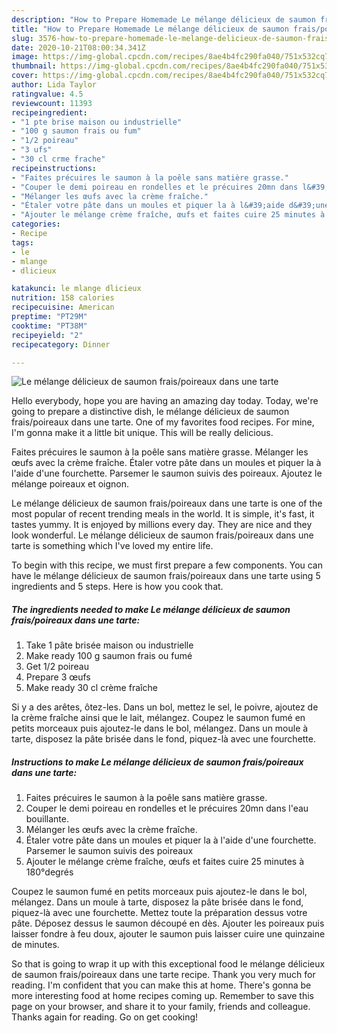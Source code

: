 ```yaml
---
description: "How to Prepare Homemade Le mélange délicieux de saumon frais/poireaux dans une tarte"
title: "How to Prepare Homemade Le mélange délicieux de saumon frais/poireaux dans une tarte"
slug: 3576-how-to-prepare-homemade-le-melange-delicieux-de-saumon-frais-poireaux-dans-une-tarte
date: 2020-10-21T08:00:34.341Z
image: https://img-global.cpcdn.com/recipes/8ae4b4fc290fa040/751x532cq70/le-melange-delicieux-de-saumon-fraispoireaux-dans-une-tarte-photo-principale-de-la-recette.jpg
thumbnail: https://img-global.cpcdn.com/recipes/8ae4b4fc290fa040/751x532cq70/le-melange-delicieux-de-saumon-fraispoireaux-dans-une-tarte-photo-principale-de-la-recette.jpg
cover: https://img-global.cpcdn.com/recipes/8ae4b4fc290fa040/751x532cq70/le-melange-delicieux-de-saumon-fraispoireaux-dans-une-tarte-photo-principale-de-la-recette.jpg
author: Lida Taylor
ratingvalue: 4.5
reviewcount: 11393
recipeingredient:
- "1 pte brise maison ou industrielle"
- "100 g saumon frais ou fum"
- "1/2 poireau"
- "3 ufs"
- "30 cl crme frache"
recipeinstructions:
- "Faites précuires le saumon à la poêle sans matière grasse."
- "Couper le demi poireau en rondelles et le précuires 20mn dans l&#39;eau bouillante."
- "Mélanger les œufs avec la crème fraîche."
- "Étaler votre pâte dans un moules et piquer la à l&#39;aide d&#39;une fourchette. Parsemer le saumon suivis des poireaux"
- "Ajouter le mélange crème fraîche, œufs et faites cuire 25 minutes à 180°degrés"
categories:
- Recipe
tags:
- le
- mlange
- dlicieux

katakunci: le mlange dlicieux 
nutrition: 158 calories
recipecuisine: American
preptime: "PT29M"
cooktime: "PT38M"
recipeyield: "2"
recipecategory: Dinner

---
```



![Le mélange délicieux de saumon frais/poireaux dans une tarte](https://img-global.cpcdn.com/recipes/8ae4b4fc290fa040/751x532cq70/le-melange-delicieux-de-saumon-fraispoireaux-dans-une-tarte-photo-principale-de-la-recette.jpg)

Hello everybody, hope you are having an amazing day today. Today, we're going to prepare a distinctive dish, le mélange délicieux de saumon frais/poireaux dans une tarte. One of my favorites food recipes. For mine, I'm gonna make it a little bit unique. This will be really delicious.

Faites précuires le saumon à la poêle sans matière grasse. Mélanger les œufs avec la crème fraîche. Étaler votre pâte dans un moules et piquer la à l&#39;aide d&#39;une fourchette. Parsemer le saumon suivis des poireaux. Ajoutez le mélange poireaux et oignon.

Le mélange délicieux de saumon frais/poireaux dans une tarte is one of the most popular of recent trending meals in the world. It is simple, it's fast, it tastes yummy. It is enjoyed by millions every day. They are nice and they look wonderful. Le mélange délicieux de saumon frais/poireaux dans une tarte is something which I've loved my entire life.


To begin with this recipe, we must first prepare a few components. You can have le mélange délicieux de saumon frais/poireaux dans une tarte using 5 ingredients and 5 steps. Here is how you cook that.

<!--inarticleads1-->

##### The ingredients needed to make Le mélange délicieux de saumon frais/poireaux dans une tarte:

1. Take 1 pâte brisée maison ou industrielle
1. Make ready 100 g saumon frais ou fumé
1. Get 1/2 poireau
1. Prepare 3 œufs
1. Make ready 30 cl crème fraîche


Si y a des arêtes, ôtez-les. Dans un bol, mettez le sel, le poivre, ajoutez de la crème fraîche ainsi que le lait, mélangez. Coupez le saumon fumé en petits morceaux puis ajoutez-le dans le bol, mélangez. Dans un moule à tarte, disposez la pâte brisée dans le fond, piquez-là avec une fourchette. 

<!--inarticleads2-->

##### Instructions to make Le mélange délicieux de saumon frais/poireaux dans une tarte:

1. Faites précuires le saumon à la poêle sans matière grasse.
1. Couper le demi poireau en rondelles et le précuires 20mn dans l&#39;eau bouillante.
1. Mélanger les œufs avec la crème fraîche.
1. Étaler votre pâte dans un moules et piquer la à l&#39;aide d&#39;une fourchette. Parsemer le saumon suivis des poireaux
1. Ajouter le mélange crème fraîche, œufs et faites cuire 25 minutes à 180°degrés


Coupez le saumon fumé en petits morceaux puis ajoutez-le dans le bol, mélangez. Dans un moule à tarte, disposez la pâte brisée dans le fond, piquez-là avec une fourchette. Mettez toute la préparation dessus votre pâte. Déposez dessus le saumon découpé en dès. Ajouter les poireaux puis laisser fondre à feu doux, ajouter le saumon puis laisser cuire une quinzaine de minutes. 

So that is going to wrap it up with this exceptional food le mélange délicieux de saumon frais/poireaux dans une tarte recipe. Thank you very much for reading. I'm confident that you can make this at home. There's gonna be more interesting food at home recipes coming up. Remember to save this page on your browser, and share it to your family, friends and colleague. Thanks again for reading. Go on get cooking!
